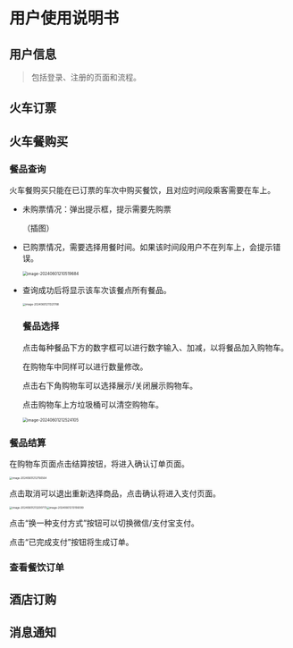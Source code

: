 # 用户使用说明书

## 用户信息
> 包括登录、注册的页面和流程。

## 火车订票

## 火车餐购买

### 餐品查询

火车餐购买只能在已订票的车次中购买餐饮，且对应时间段乘客需要在车上。

- 未购票情况：弹出提示框，提示需要先购票

  （插图）

- 已购票情况，需要选择用餐时间。如果该时间段用户不在列车上，会提示错误。

  <img src="https://cdn.jsdelivr.net/gh/maotougu/picture-for-Typore/typore_img/image-20240601210519684.png" alt="image-20240601210519684" style="zoom:50%;" />

- 查询成功后将显示该车次该餐点所有餐品。

  <img src="https://cdn.jsdelivr.net/gh/maotougu/picture-for-Typore/typore_img/image-20240601211321788.png" alt="image-20240601211321788" style="zoom: 33%;" />

  ### 餐品选择

  点击每种餐品下方的数字框可以进行数字输入、加减，以将餐品加入购物车。

  在购物车中同样可以进行数量修改。

  点击右下角购物车可以选择展示/关闭展示购物车。

  点击购物车上方垃圾桶可以清空购物车。

  <img src="https://cdn.jsdelivr.net/gh/maotougu/picture-for-Typore/typore_img/image-20240601212524105.png" alt="image-20240601212524105" style="zoom:50%;" />

### 餐品结算

在购物车页面点击结算按钮，将进入确认订单页面。

<img src="https://cdn.jsdelivr.net/gh/maotougu/picture-for-Typore/typore_img/image-20240601212756564.png" alt="image-20240601212756564" style="zoom: 33%;" />

点击取消可以退出重新选择商品，点击确认将进入支付页面。

<img src="https://cdn.jsdelivr.net/gh/maotougu/picture-for-Typore/typore_img/image-20240601213200773.png" alt="image-20240601213200773" style="zoom: 33%;" /><img src="https://cdn.jsdelivr.net/gh/maotougu/picture-for-Typore/typore_img/image-20240601213106099.png" alt="image-20240601213106099" style="zoom: 33%;" />

点击“换一种支付方式”按钮可以切换微信/支付宝支付。

点击“已完成支付”按钮将生成订单。

### 查看餐饮订单



## 酒店订购

## 消息通知
